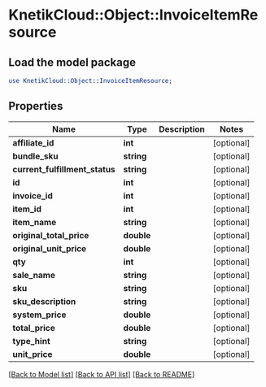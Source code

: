 # KnetikCloud::Object::InvoiceItemResource

## Load the model package
```perl
use KnetikCloud::Object::InvoiceItemResource;
```

## Properties
Name | Type | Description | Notes
------------ | ------------- | ------------- | -------------
**affiliate_id** | **int** |  | [optional] 
**bundle_sku** | **string** |  | [optional] 
**current_fulfillment_status** | **string** |  | [optional] 
**id** | **int** |  | [optional] 
**invoice_id** | **int** |  | [optional] 
**item_id** | **int** |  | [optional] 
**item_name** | **string** |  | [optional] 
**original_total_price** | **double** |  | [optional] 
**original_unit_price** | **double** |  | [optional] 
**qty** | **int** |  | [optional] 
**sale_name** | **string** |  | [optional] 
**sku** | **string** |  | [optional] 
**sku_description** | **string** |  | [optional] 
**system_price** | **double** |  | [optional] 
**total_price** | **double** |  | [optional] 
**type_hint** | **string** |  | [optional] 
**unit_price** | **double** |  | [optional] 

[[Back to Model list]](../README.md#documentation-for-models) [[Back to API list]](../README.md#documentation-for-api-endpoints) [[Back to README]](../README.md)


